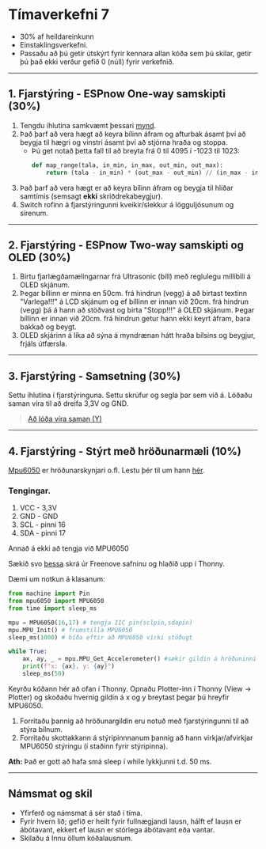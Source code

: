 # Tímaverkefni 7

- 30% af heildareinkunn
- Einstaklingsverkefni.
- Passaðu að þú getir útskýrt fyrir kennara allan kóða sem þú skilar, getir þú það ekki verður gefið 0 (núll) fyrir verkefnið.

---

## 1. Fjarstýring - ESPnow One-way samskipti (30%)

1. Tengdu íhlutina samkvæmt þessari [mynd](https://raw.githubusercontent.com/VESM2VT/ESP32/refs/heads/main/myndir/fjarstyring_v25_mpu.png).
1. Það þarf að vera hægt að keyra bílinn áfram og afturbak ásamt því að beygja til hægri og vinstri ásamt því að stjórna hraða og stoppa.
    - Þú get notað þetta fall til að breyta frá 0 til 4095 í -1023 til 1023:
      ```python
      def map_range(tala, in_min, in_max, out_min, out_max):
          return (tala - in_min) * (out_max - out_min) // (in_max - in_min) + out_min
      ```
1. Það þarf að vera hægt er að keyra bílinn áfram og beygja til hliðar samtímis (semsagt **ekki** skriðdrekabeygjur).
1. Switch rofinn á fjarstýringunni kveikir/slekkur á lögguljósunum og sírenum.

<!-- 1. Forritaðu skottakkann á stýripinnnanum þannig að hann virkjar/afvirkjar hvort bíllinn er sjálfkeyrandi. -->

---

## 2. Fjarstýring -  ESPnow Two-way samskipti og OLED (30%)

1. Birtu fjarlægðamælingarnar frá Ultrasonic (bíll) með reglulegu millibili á OLED skjánum. 
1. Þegar bíllinn er minna en 50cm. frá hindrun (vegg) á að birtast textinn "Varlega!!!" á LCD skjánum og ef bíllinn er innan við 20cm. frá hindrun (vegg) þá á hann að stöðvast og birta "Stopp!!!" á OLED skjánum. Þegar bíllinn er innan við 20cm. frá hindrun getur hann ekki keyrt áfram, bara bakkað og beygt.
1. OLED skjárinn á líka að sýna á myndrænan hátt hraða bílsins og beygjur, frjáls útfærsla.

---

## 3. Fjarstýring - Samsetning (30%)

Settu íhlutina í fjarstýringuna. Settu skrúfur og segla þar sem við á. Lóðaðu saman víra til að dreifa 3,3V og GND.

> [Að lóða víra saman (Y)](https://github.com/VESM1VS/afangi/wiki/L%C3%B3%C3%B0un#v%C3%ADrar)
> 
---

## 4. Fjarstýring - Stýrt með hröðunarmæli (10%)

[Mpu6050](https://www.electronicwings.com/storage/PlatformSection/TopicContent/138/icon/MPU6050.jpg) er hröðunarskynjari o.fl. Lestu þér til um hann [hér](https://www.electronicwings.com/sensors-modules/mpu6050-gyroscope-accelerometer-temperature-sensor-module).

### Tengingar.
1. VCC - 3,3V
2. GND - GND
3. SCL - pinni 16
4. SDA - pinni 17

Annað á ekki að tengja við MPU6050

Sækið svo [þessa](https://github.com/Freenove/Freenove_Ultimate_Starter_Kit_for_ESP32_S3/blob/main/Python/Python_Libraries/mpu6050.py) skrá úr Freenove safninu og hlaðið upp í Thonny.

Dæmi um notkun á klasanum:
```python
from machine import Pin
from mpu6050 import MPU6050
from time import sleep_ms

mpu = MPU6050(16,17) # tengja IIC pin(sclpin,sdapin)
mpu.MPU_Init() # frumstilla MPU6050
sleep_ms(1000) # bíða eftir að MPU6050 virki stöðugt

while True:
    ax, ay, _ = mpu.MPU_Get_Accelerometer() #sækir gildin á hröðuninni
    print(f"x: {ax}, y: {ay}")
    sleep_ms(50)
```

Keyrðu kóðann hér að ofan í Thonny. Opnaðu Plotter-inn í Thonny (View -> Plotter) og skoðaðu hvernig gildin á x og y breytast þegar þú hreyfir MPU6050. 

1. Forritaðu þannig að hröðunargildin eru notuð með fjarstýringunni til að stýra bílnum. 
1. Forritaðu skottakkann á stýripinnnanum þannig að hann virkjar/afvirkjar MPU6050 stýringu (í staðinn fyrir stýripinna).

**Ath:** Það er gott að hafa smá sleep í while lykkjunni t.d. 50 ms.

---

## Námsmat og skil
- Yfirferð og námsmat á sér stað í tíma. 
- Fyrir hvern lið; gefið er heilt fyrir fullnægjandi lausn, hálft ef lausn er ábótavant, ekkert ef lausn er stórlega ábótavant eða vantar. 
- Skilaðu á Innu öllum kóðalausnum.
